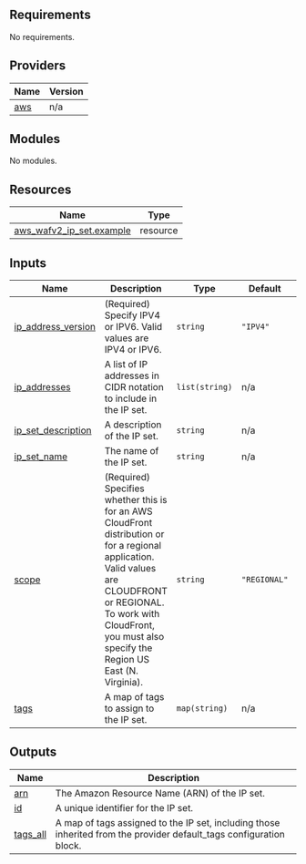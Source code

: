 ## Requirements

No requirements.

## Providers

| Name | Version |
|------|---------|
| <a name="provider_aws"></a> [aws](#provider\_aws) | n/a |

## Modules

No modules.

## Resources

| Name | Type |
|------|------|
| [aws_wafv2_ip_set.example](https://registry.terraform.io/providers/hashicorp/aws/latest/docs/resources/wafv2_ip_set) | resource |

## Inputs

| Name | Description | Type | Default | Required |
|------|-------------|------|---------|:--------:|
| <a name="input_ip_address_version"></a> [ip\_address\_version](#input\_ip\_address\_version) | (Required) Specify IPV4 or IPV6. Valid values are IPV4 or IPV6. | `string` | `"IPV4"` | no |
| <a name="input_ip_addresses"></a> [ip\_addresses](#input\_ip\_addresses) | A list of IP addresses in CIDR notation to include in the IP set. | `list(string)` | n/a | yes |
| <a name="input_ip_set_description"></a> [ip\_set\_description](#input\_ip\_set\_description) | A description of the IP set. | `string` | n/a | yes |
| <a name="input_ip_set_name"></a> [ip\_set\_name](#input\_ip\_set\_name) | The name of the IP set. | `string` | n/a | yes |
| <a name="input_scope"></a> [scope](#input\_scope) | (Required) Specifies whether this is for an AWS CloudFront distribution or for a regional application. Valid values are CLOUDFRONT or REGIONAL. To work with CloudFront, you must also specify the Region US East (N. Virginia). | `string` | `"REGIONAL"` | no |
| <a name="input_tags"></a> [tags](#input\_tags) | A map of tags to assign to the IP set. | `map(string)` | n/a | yes |

## Outputs

| Name | Description |
|------|-------------|
| <a name="output_arn"></a> [arn](#output\_arn) | The Amazon Resource Name (ARN) of the IP set. |
| <a name="output_id"></a> [id](#output\_id) | A unique identifier for the IP set. |
| <a name="output_tags_all"></a> [tags\_all](#output\_tags\_all) | A map of tags assigned to the IP set, including those inherited from the provider default\_tags configuration block. |
